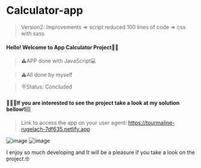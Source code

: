 # Calculator-app
> Version2: 
> Improvements => script reduced 100 lines of code => css with sass

#### Hello! Welcome to App Calculator Project👋👋

> ⚠️APP done with JavaScript💻

> ⚠️All done by myself

> 🪧Status: Concluded

#### 💁🏻‍♂️If you are interested to see the project take a look at my solution bellow👇🏼

> Link to access the app on your user agent: https://tourmaline-rugelach-7df635.netlify.app

![image](https://user-images.githubusercontent.com/105549520/228328759-81356671-375d-4e7f-bfca-5d78487a7b7c.png) 
![image](https://user-images.githubusercontent.com/105549520/228329212-a99f4eac-d862-49dc-829e-512d9dc80d54.png)

I enjoy so much developing and It will be a pleasure if you take a look on the project.🤓
